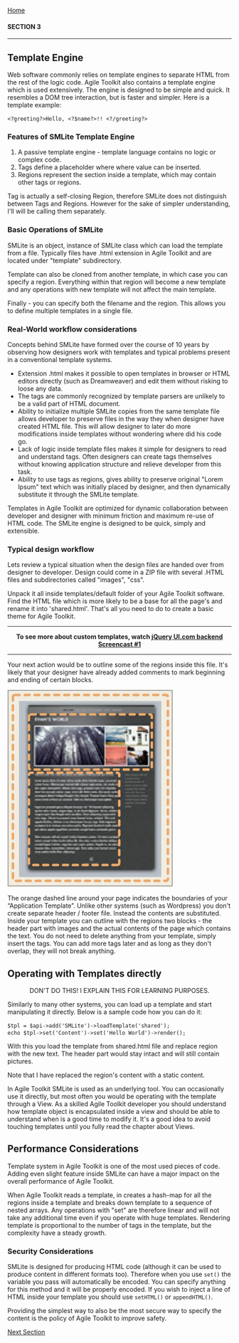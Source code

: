 [Home](../readme.md "Home")

#### SECTION 3
----
## Template Engine

Web software commonly relies on template engines to separate HTML from the rest of the logic code. Agile Toolkit also contains a template engine which is used extensively. The engine is designed to be simple and quick. It resembles a DOM tree interaction, but is faster and simpler. Here is a template example:

    <?greeting?>Hello, <?$name?>!! <?/greeting?>
    
### Features of SMLite Template Engine

1. A passive template engine - template language contains no logic or complex code.
2. Tags define a placeholder where where value can be inserted.
3. Regions represent the section inside a template, which may contain other tags or regions.

Tag is actually a self-closing Region, therefore SMLite does not distinguish between Tags and Regions. However for the sake of simpler understanding, I'll will be calling them separately.

### Basic Operations of SMLite

SMLite is an object, instance of SMLite class which can load the template from a file. Typically files have .html extension in Agile Toolkit and are located under "template" subdirectory.

Template can also be cloned from another template, in which case you can specify a region. Everything within that region will become a new template and any operations with new template will not affect the main template.

Finally - you can specify both the filename and the region. This allows you to define multiple templates in a single file.

### Real-World workflow considerations

Concepts behind SMLite have formed over the course of 10 years by observing how designers work with templates and typical problems present in a conventional template systems.

* Extension .html makes it possible to open templates in browser or HTML editors directly (such as Dreamweaver) and edit them without risking to loose any data.
* The tags <?, ?> are commonly recognized by template parsers are unlikely to be a valid part of HTML document.
* Ability to initialize multiple SMLite copies from the same template file allows developer to preserve files in the way they when designer have created HTML file. This will allow designer to later do more modifications inside templates without wondering where did his code go.
* Lack of logic inside template files makes it simple for designers to read and understand tags. Often designers can create tags themselves without knowing application structure and relieve developer from this task.
* Ability to use tags as regions, gives ability to preserve original "Lorem Ipsum" text which was initially placed by designer, and then dynamically substitute it through the SMLite template.

Templates in Agile Toolkit are optimized for dynamic collaboration between developer and designer with minimum friction and maximum re-use of HTML code. The SMLite engine is designed to be quick, simply and extensible.

### Typical design workflow

Lets review a typical situation when the design files are handed over from designer to developer. Design could come in a ZIP file with several .HTML files and subdirectories called "images", "css".

Unpack it all inside templates/default folder of your Agile Toolkit software. Find the HTML file which is more likely to be a base for all the page's and rename it into 'shared.html'. That's all you need to do to create a basic theme for Agile Toolkit.

----

**<center>To see more about custom templates, watch [jQuery UI.com backend Screencast #1](http://www.apple.com/ "jQuery UI.com backend Screencast #1")</center>**

----

Your next action would be to outline some of the regions inside this file. It's likely that your designer have already added comments to mark beginning and ending of certain blocks.

![Template](../doc/5.jpg "Template")

The orange dashed line around your page indicates the boundaries of your “Application Template”. Unlike other systems (such as Wordpress) you don't create separate header / footer file. Instead the contents are substituted. Inside your template you can outline with the regions two blocks - the header part with images and the actual contents of the page which contains the text. You do not need to delete anything from your template, simply insert the tags. You can add more tags later and as long as they don't overlap, they will not
break anything.

## Operating with Templates directly

<center>DON'T DO THIS! I EXPLAIN THIS FOR LEARNING PURPOSES.</center>

Similarly to many other systems, you can load up a template and start manipulating it directly. Below is a sample code how you can do it:

    $tpl = $api->add('SMLite')->loadTemplate('shared');
    echo $tpl->set('Content')->set('Hello World')->render();

With this you load the template from shared.html file and replace <?Content?> region <?/Content?> with the new text. The header part would stay intact and will still contain pictures.

Note that I have replaced the region's content with a static content.

In Agile Toolkit SMLite is used as an underlying tool. You can occasionally use it directly, but most often you would be operating with the template through a View. As a skilled Agile Toolkit developer you should understand how template object is encapsulated inside a view and should be able to understand when is a good
time to modify it. It's a good idea to avoid touching templates until you fully read the chapter about Views.

## Performance Considerations

Template system in Agile Toolkit is one of the most used pieces of code. Adding even slight feature inside SMLite can have a major impact on the overall performance of Agile Toolkit.

When Agile Toolkit reads a template, in creates a hash-map for all the regions inside a template and breaks down template to a sequence of nested arrays. Any operations with "set" are therefore linear and will not take any additional time even if you operate with huge templates. Rendering template is proportional to the number of tags in the template, but the complexity have a steady growth.

### Security Considerations

SMLite is designed for producing HTML code (although it can be used to produce content in different formats too). Therefore when you use `set()` the variable you pass will automatically be encoded. You can specify anything for this method and it will be properly encoded. If you wish to inject a line of HTML inside your
template you should use `setHTML()` or `appendHTML()`.

Providing the simplest way to also be the most secure way to specify the content is the policy of Agile Toolkit to improve safety.

[Next Section](section4.md "Next Section")